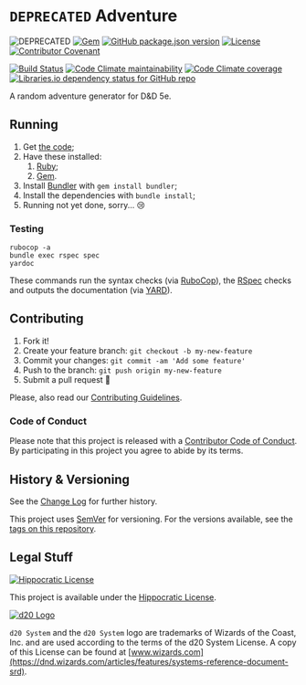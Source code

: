 # `DEPRECATED` Adventure

![DEPRECATED](https://img.shields.io/badge/DEPRECATED-2020--12--29-red)
[![Gem](https://img.shields.io/gem/v/adventure)](https://rubygems.org/gems/adventure)
[![GitHub package.json version](https://img.shields.io/github/package-json/v/Nereare/Adventure)](https://github.com/Nereare/Adventure/releases)
[![License](https://img.shields.io/badge/license-Hippocratic%20License%20v1.2-red)](LICENSE.md)
[![Contributor Covenant](https://img.shields.io/badge/Contributor%20Covenant-v1.4%20adopted-ff69b4.svg)](CODE-OF-CONDUCT.md)

[![Build Status](https://travis-ci.org/Nereare/Adventure.svg?branch=master)](https://travis-ci.org/Nereare/Adventure)
[![Code Climate maintainability](https://img.shields.io/codeclimate/maintainability/Nereare/Adventure)](https://codeclimate.com/github/Nereare/Adventure)
[![Code Climate coverage](https://img.shields.io/codeclimate/coverage/Nereare/Adventure)](https://codeclimate.com/github/Nereare/Adventure)
[![Libraries.io dependency status for GitHub repo](https://img.shields.io/librariesio/github/Nereare/Adventure)](https://libraries.io/github/Nereare/Adventure)

A random adventure generator for D&D 5e.

## Running

1. Get [the code](https://github.com/Nereare/Adventure/archive/master.zip);
2. Have these installed:
    1. [Ruby](https://www.ruby-lang.org);
    2. [Gem](https://rubygems.org/).
3. Install [Bundler](https://bundler.io/) with `gem install bundler`;
4. Install the dependencies with `bundle install`;
5. Running not yet done, sorry... :cry:

### Testing

```shell
rubocop -a
bundle exec rspec spec
yardoc
```

These commands run the syntax checks (via [RuboCop](https://github.com/rubocop-hq/rubocop)), the [RSpec](https://rspec.info/) checks and outputs the documentation (via [YARD](https://yardoc.org/)).

## Contributing

1. Fork it!
2. Create your feature branch: `git checkout -b my-new-feature`
3. Commit your changes: `git commit -am 'Add some feature'`
4. Push to the branch: `git push origin my-new-feature`
5. Submit a pull request :tada:

Please, also read our [Contributing Guidelines](CONTRIBUTING.md).

### Code of Conduct

Please note that this project is released with a [Contributor Code of Conduct](CODE-OF-CONDUCT.md). By participating in this project you agree to abide by its terms.

## History & Versioning

See the [Change Log](CHANGELOG.md) for further history.

This project uses [SemVer](http://semver.org/) for versioning. For the versions available, see the [tags on this repository](https://github.com/Nereare/Adventure/tags).

## Legal Stuff

[![Hippocratic License](https://i.imgur.com/DEKS3nm.png)](LICENSE.md)

This project is available under the [Hippocratic License](https://firstdonoharm.dev/).

[![d20 Logo](https://i.imgur.com/8CG0VEv.png)](OGL.md)

`d20 System` and the `d20 System` logo are trademarks of Wizards of the Coast, Inc. and are used according to the terms of the d20 System License. A copy of this License can be found at [www.wizards.com](https://dnd.wizards.com/articles/features/systems-reference-document-srd).
